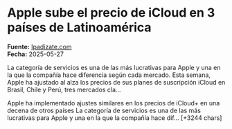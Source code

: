 # Apple sube el precio de iCloud en 3 países de Latinoamérica

**Fuente:** [Ipadizate.com](https://ipadizate.com/icloud/apple-sube-el-precio-de-icloud-en-3-paises-de-latinoamerica)  
**Fecha:** 2025-05-27

La categoría de servicios es una de las más lucrativas para Apple y una en la que la compañía hace diferencia según cada mercado. Esta semana, Apple ha ajustado al alza los precios de sus planes de suscripción iCloud en Brasil, Chile y Perú, tres mercados cla…

Apple ha implementado ajustes similares en los precios de iCloud+ en una decena de otros países
La categoría de servicios es una de las más lucrativas para Apple y una en la que la compañía hace dif… [+3244 chars]
